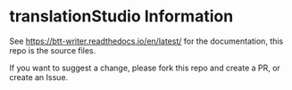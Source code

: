 # translationStudio Information

See https://btt-writer.readthedocs.io/en/latest/ for the documentation, this repo is the source files.

If you want to suggest a change, please fork this repo and create a PR, or create an Issue.

